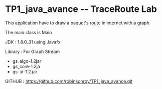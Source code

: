 # TP1_java_avance -- TraceRoute Lab
This application have to draw a paquet's route in internet with a graph.

The main class is Main

JDK : 1.8.0_31
using Javafx

Library :
For Graph Stream
- gs_algo-1.2jar
- gs_core-1.2ja
- gs-ui-1.2.jar


GITHUB : https://github.com/robinsonroy/TP1_java_avance.git
